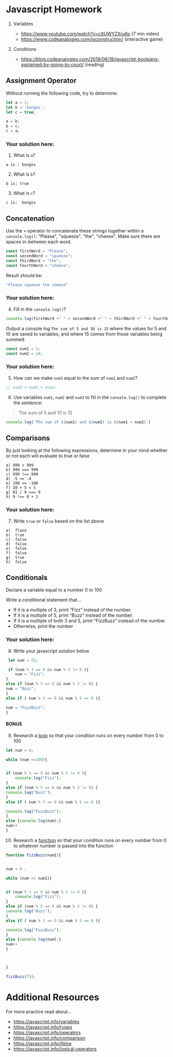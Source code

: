 # Javascript Homework
1.  Variables
    - https://www.youtube.com/watch?v=cXUWYZXru6o (7 min video)
    - https://www.codeanalogies.com/jsconstruction/ (interactive game)

2.  Conditions
    - https://blog.codeanalogies.com/2018/06/18/javascript-booleans-explained-by-going-to-court/ (reading)


## Assignment Operator
Without running the following code, try to determine:

```js
let a = 1;
let b = 'bongos';
let c = true;

a = b;
b = c;
c = a;
```

### Your solution here:
1.  What is `a`?
```
a is : bongos
```
2.  What is `b`?
```
b is: true
```
3.  What is `c`?
```
c is:  bongos
```

## Concatenation
Use the `+` operator to concatenate these strings together within a `console.log()`: "Please", "squeeze", "the", "cheese". Make sure there are spaces in-between each word.

```js
const firstWord = "Please";
const secondWord = "squeeze";
const thirdWord = "the";
const fourthWord = "cheese";
```
Result should be:
```js
"Please squeeze the cheese"
```

### Your solution here:
4.  Fill in the `console.log()`?
```js
console.log(firstWord +" " + secondWord +" " + thirdWord +" " + fourthWord);
```

Output a console log `The sum of 5 and 10 is 15` where the values for 5 and 10 are saved to variables, and where 15 comes from those variables being summed.
```js
const num1 = 5;
const num2 = 10;
```

### Your solution here:
5.  How can we make `num3` equal to the sum of `num1` and `num2`?
```js
// num3 = num1 + num2;
```
6.  Use variables `num1`, `num2` and `num3` to fill in the `console.log()` to complete the sentence: 

>The sum of 5 and 10 is 15

```js
console.log(`The sum of ${num1} and ${num2} is ${num1 + num2}`)
```

## Comparisons
By just looking at the following expressions, determine in your mind whether or not each will evaluate to true or false
```
a) 999 > 999
b) 999 === 999 
c) 999 !== 999
d) -5 >= -4
e) 100 <= -100
f) 20 + 5 < 5 
g) 81 / 9 === 9
h) 9 !== 8 + 1
```
### Your solution here:
7.  Write `true` or `false` based on the list above
```
a)	flase
b)	true
c)	false
d)	false
e)	false
f)	false
g)	true
h) 	false
```

## Conditionals
Declare a variable equal to a number 0 to 100

Write a conditional statement that...
- If it is a multiple of 3, print “Fizz” instead of the number.
- If it is a multiple of 5, print “Buzz” instead of the number.
- If it is a multiple of both 3 and 5, print “FizzBuzz” instead of the number.
- Otherwise, print the number

### Your solution here:
8.  Write your javascript solution below
```js
 let num = 55;

 if (num % 3 == 0 && num % 5 != 0 ){
    num = "Fizz";
}
else if (num % 5 == 0 && num % 3 != 0) { 
num = "Buzz";
}
else if ( num % 3 == 0 && num % 5 == 0 ){

num = "FuzzBuzz";
}
```

#### BONUS
9.  Research a [loop](https://javascript.info/while-for) so that your condition runs on every number from 0 to 100
```js
let num = 0;

while (num <=100){ 


if (num % 3 == 0 && num % 5 != 0 ){
    console.log("Fizz");
}
else if (num % 5 == 0 && num % 3 != 0) { 
console.log("Buzz");
}
else if ( num % 3 == 0 && num % 5 == 0 ){

console.log("FuzzBuzz");
}
else {console.log(num);}
num++
}
```
10.  Research a [function](https://javascript.info/function-basics) so that your condition runs on every number from 0 to whatever number is passed into the function
```js
function fizzBuzz(num1){


num = 0 ;

while (num <= num1){ 


if (num % 3 == 0 && num % 5 != 0 ){
    console.log("Fizz");
}
else if (num % 5 == 0 && num % 3 != 0) { 
console.log("Buzz");
}
else if ( num % 3 == 0 && num % 5 == 0 ){

console.log("FuzzBuzz");
}
else {console.log(num);}
num++
}



}

fizzBuzz(75);
```

# Additional Resources
For more practice read about...
- https://javascript.info/variables
- https://javascript.info/types
- https://javascript.info/operators
- https://javascript.info/comparison
- https://javascript.info/ifelse
- https://javascript.info/logical-operators
